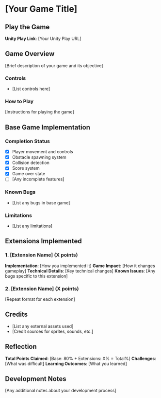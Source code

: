 # [Your Game Title]

## Play the Game
**Unity Play Link**: [Your Unity Play URL]

## Game Overview
[Brief description of your game and its objective]

### Controls
- [List controls here]

### How to Play
[Instructions for playing the game]

## Base Game Implementation

### Completion Status
- [x] Player movement and controls
- [x] Obstacle spawning system
- [x] Collision detection
- [x] Score system
- [x] Game over state
- [ ] [Any incomplete features]

### Known Bugs
- [List any bugs in base game]

### Limitations
- [List any limitations]

## Extensions Implemented

### 1. [Extension Name] (X points)
**Implementation**: [How you implemented it]
**Game Impact**: [How it changes gameplay]
**Technical Details**: [Key technical changes]
**Known Issues**: [Any bugs specific to this extension]

### 2. [Extension Name] (X points)
[Repeat format for each extension]

## Credits
- [List any external assets used]
- [Credit sources for sprites, sounds, etc.]

## Reflection
**Total Points Claimed**: [Base: 80% + Extensions: X% = Total%]
**Challenges**: [What was difficult]
**Learning Outcomes**: [What you learned]

## Development Notes
[Any additional notes about your development process]

